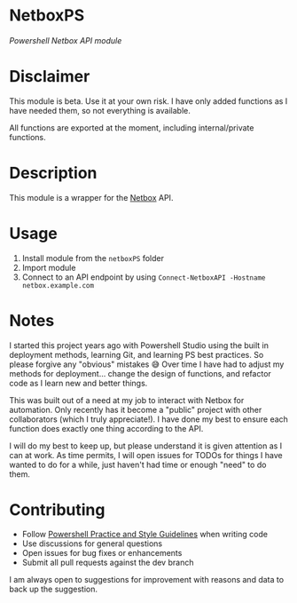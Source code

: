 # NetboxPS
###### Powershell Netbox API module

# Disclaimer
This module is beta. Use it at your own risk. I have only added functions as I have needed them, so not everything is available.

All functions are exported at the moment, including internal/private functions.

# Description
This module is a wrapper for the [Netbox](https://github.com/netbox-community/netbox) API.

# Usage
1. Install module from the `netboxPS` folder
2. Import module
3. Connect to an API endpoint by using `Connect-NetboxAPI -Hostname netbox.example.com`

# Notes
I started this project years ago with Powershell Studio using the built in deployment methods, learning Git, and learning PS best practices. So please forgive any "obvious" mistakes 😅
Over time I have had to adjust my methods for deployment... change the design of functions, and refactor code as I learn new and better things. 

This was built out of a need at my job to interact with Netbox for automation. Only recently has it become a "public" project with other collaborators (which I truly appreciate!).
I have done my best to ensure each function does exactly one thing according to the API. 

I will do my best to keep up, but please understand it is given attention as I can at work. As time permits, I will open issues for TODOs for things I have wanted to do for a while, just haven't had time or enough "need" to do them.

# Contributing
- Follow [Powershell Practice and Style Guidelines](https://poshcode.gitbook.io/powershell-practice-and-style/) when writing code
- Use discussions for general questions
- Open issues for bug fixes or enhancements
- Submit all pull requests against the dev branch

I am always open to suggestions for improvement with reasons and data to back up the suggestion.